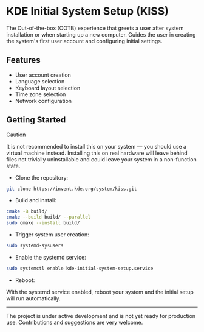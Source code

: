 <!--
    SPDX-FileCopyrightText: 2025 Kristen McWilliam <kristen@kde.org>
    SPDX-License-Identifier: CC0-1.0
-->


# KDE Initial System Setup (KISS)

The Out-of-the-box (OOTB) experience that greets a user after system
installation or when starting up a new computer. Guides the user in creating the
system's first user account and configuring initial settings.


## Features

- User account creation
- Language selection
- Keyboard layout selection
- Time zone selection
- Network configuration


## Getting Started

> [!caution]
> It is not recommended to install this on your system — you should use a virtual machine instead. Installing this on real hardware will leave behind files not trivially uninstallable and could leave your system in a non-function state.

- Clone the repository:

```bash
git clone https://invent.kde.org/system/kiss.git
```

- Build and install:

```bash
cmake -B build/
cmake --build build/ --parallel
sudo cmake --install build/
```

- Trigger system user creation:

```bash
sudo systemd-sysusers
```

- Enable the systemd service:

```bash
sudo systemctl enable kde-initial-system-setup.service
```

- Reboot:

With the systemd service enabled, reboot your system and the initial setup will run automatically.

-----

The project is under active development and is not yet ready for production use.
Contributions and suggestions are very welcome.

